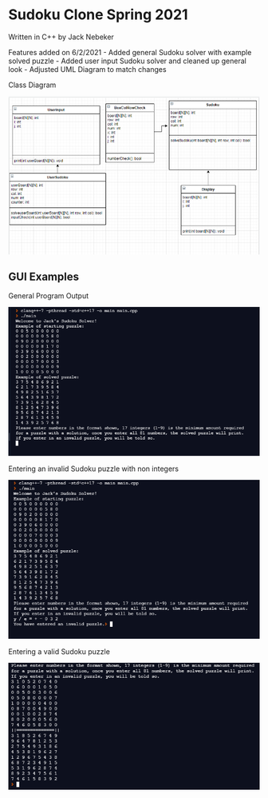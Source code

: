 # Sudoku Clone Spring 2021
Written in C++ by Jack Nebeker

Features added on 6/2/2021 - Added general Sudoku solver with example solved puzzle
                           - Added user input Sudoku solver and cleaned up general look
                           - Adjusted UML Diagram to match changes

Class Diagram

![Image of Class Diagram](https://github.com/StayFrostyLads/CPP/blob/gh-pages/images/sudokuclassdiagramfinal.PNG)

## GUI Examples

General Program Output

![Image of GUI](https://github.com/StayFrostyLads/CPP/blob/gh-pages/images/sudokugui1.PNG)

Entering an invalid Sudoku puzzle with non integers

![Second Image of GUI](https://github.com/StayFrostyLads/CPP/blob/gh-pages/images/sudokugui2.PNG)

Entering a valid Sudoku puzzle

![Third Image of GUI](https://github.com/StayFrostyLads/CPP/blob/gh-pages/images/sudokugui4.PNG)
